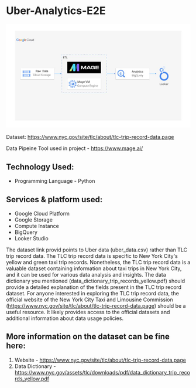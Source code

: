 # Uber-Analytics-E2E


![](https://github.com/frason88/Uber-Analytics-E2E/blob/main/architecture.jpg)


Dataset: https://www.nyc.gov/site/tlc/about/tlc-trip-record-data.page

Data Pipeine Tool used in project - https://www.mage.ai/

## Technology Used:
* Programming Language - Python

## Services & platform used:
* Google Cloud Platform
* Google Storage
* Compute Instance
* BigQuery
* Looker Studio

The dataset link provid points to Uber data (uber_data.csv) rather than TLC trip record data. The TLC trip record data is specific to New York City's yellow and green taxi trip records.
Nonetheless, the TLC trip record data is a valuable dataset containing information about taxi trips in New York City, and it can be used for various data analysis and insights. 
The data dictionary you mentioned (data_dictionary_trip_records_yellow.pdf) should provide a detailed explanation of the fields present in the TLC trip record dataset.
For anyone interested in exploring the TLC trip record data, the official website of the New York City Taxi and Limousine Commission 
(https://www.nyc.gov/site/tlc/about/tlc-trip-record-data.page) should be a useful resource. 
It likely provides access to the official datasets and additional information about data usage policies.

## More information on the dataset can be fine here:
1. Website - https://www.nyc.gov/site/tlc/about/tlc-trip-record-data.page
2. Data Dictionary - https://www.nyc.gov/assets/tlc/downloads/pdf/data_dictionary_trip_records_yellow.pdf

